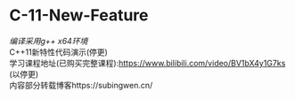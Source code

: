 # C-11-New-Feature  
*编译采用g++ x64环境*  
C++11新特性代码演示(停更)      
学习课程地址(已购买完整课程):https://www.bilibili.com/video/BV1bX4y1G7ks  (以停更)  
内容部分转载博客https://subingwen.cn/  


